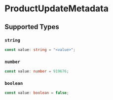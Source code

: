 # ProductUpdateMetadata


## Supported Types

### `string`

```typescript
const value: string = "<value>";
```

### `number`

```typescript
const value: number = 919676;
```

### `boolean`

```typescript
const value: boolean = false;
```

